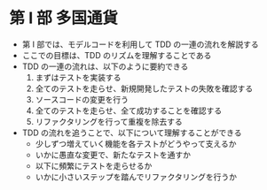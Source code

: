 # 第 Ⅰ 部 多国通貨

-   第 Ⅰ 部では、モデルコードを利用して TDD の一連の流れを解説する
-   ここでの目標は、TDD のリズムを理解することである
-   TDD の一連の流れは、以下のように要約できる
    1. まずはテストを実装する
    1. 全てのテストを走らせ、新規開発したテストの失敗を確認する
    1. ソースコードの変更を行う
    1. 全てのテストを走らせ、全て成功することを確認する
    1. リファクタリングを行って重複を除去する
-   TDD の流れを追うことで、以下について理解することができる
    -   少しずつ増えていく機能を各テストがどうやって支えるか
    -   いかに愚直な変更で、新たなテストを通すか
    -   以下に頻繁にテストを走らせるか
    -   いかに小さいステップを踏んでリファクタリングを行うか
